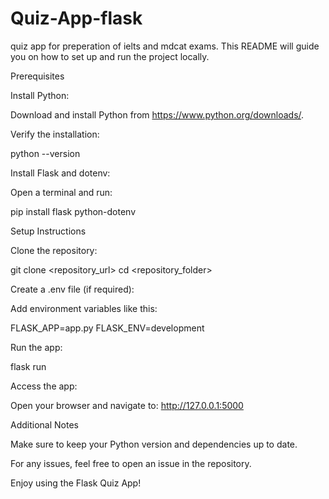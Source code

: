 # Quiz-App-flask
 quiz app for preperation of ielts and mdcat exams.
 This README will guide you on how to set up and run the project locally.

Prerequisites

Install Python:

Download and install Python from https://www.python.org/downloads/.

Verify the installation:

python --version

Install Flask and dotenv:

Open a terminal and run:

pip install flask python-dotenv

Setup Instructions

Clone the repository:

git clone <repository_url>
cd <repository_folder>

Create a .env file (if required):

Add environment variables like this:

FLASK_APP=app.py
FLASK_ENV=development

Run the app:

flask run

Access the app:

Open your browser and navigate to: http://127.0.0.1:5000

Additional Notes

Make sure to keep your Python version and dependencies up to date.

For any issues, feel free to open an issue in the repository.

Enjoy using the Flask Quiz App!


